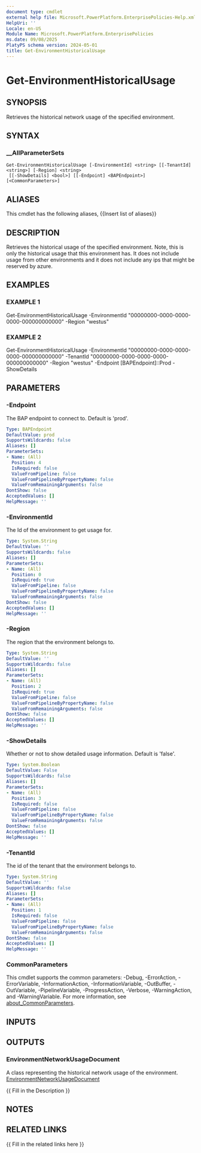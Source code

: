 ```yaml
---
document type: cmdlet
external help file: Microsoft.PowerPlatform.EnterprisePolicies-Help.xml
HelpUri: ''
Locale: en-US
Module Name: Microsoft.PowerPlatform.EnterprisePolicies
ms.date: 09/08/2025
PlatyPS schema version: 2024-05-01
title: Get-EnvironmentHistoricalUsage
---
```


# Get-EnvironmentHistoricalUsage

## SYNOPSIS

Retrieves the historical network usage of the specified environment.

## SYNTAX

### __AllParameterSets

```
Get-EnvironmentHistoricalUsage [-EnvironmentId] <string> [[-TenantId] <string>] [-Region] <string>
 [[-ShowDetails] <bool>] [[-Endpoint] <BAPEndpoint>] [<CommonParameters>]
```

## ALIASES

This cmdlet has the following aliases,
  {{Insert list of aliases}}

## DESCRIPTION

Retrieves the historical usage of the specified environment.
Note, this is only the historical usage that this environment has.
It does not include usage from other environments and it does not include any ips that might be reserved by azure.

## EXAMPLES

### EXAMPLE 1

Get-EnvironmentHistoricalUsage -EnvironmentId "00000000-0000-0000-0000-000000000000" -Region "westus"

### EXAMPLE 2

Get-EnvironmentHistoricalUsage -EnvironmentId "00000000-0000-0000-0000-000000000000" -TenantId "00000000-0000-0000-0000-000000000000" -Region "westus" -Endpoint [BAPEndpoint]::Prod -ShowDetails

## PARAMETERS

### -Endpoint

The BAP endpoint to connect to. Default is 'prod'.

```yaml
Type: BAPEndpoint
DefaultValue: prod
SupportsWildcards: false
Aliases: []
ParameterSets:
- Name: (All)
  Position: 4
  IsRequired: false
  ValueFromPipeline: false
  ValueFromPipelineByPropertyName: false
  ValueFromRemainingArguments: false
DontShow: false
AcceptedValues: []
HelpMessage: ''
```

### -EnvironmentId

The Id of the environment to get usage for.

```yaml
Type: System.String
DefaultValue: ''
SupportsWildcards: false
Aliases: []
ParameterSets:
- Name: (All)
  Position: 0
  IsRequired: true
  ValueFromPipeline: false
  ValueFromPipelineByPropertyName: false
  ValueFromRemainingArguments: false
DontShow: false
AcceptedValues: []
HelpMessage: ''
```

### -Region

The region that the environment belongs to.

```yaml
Type: System.String
DefaultValue: ''
SupportsWildcards: false
Aliases: []
ParameterSets:
- Name: (All)
  Position: 2
  IsRequired: true
  ValueFromPipeline: false
  ValueFromPipelineByPropertyName: false
  ValueFromRemainingArguments: false
DontShow: false
AcceptedValues: []
HelpMessage: ''
```

### -ShowDetails

Whether or not to show detailed usage information. Default is 'false'.

```yaml
Type: System.Boolean
DefaultValue: False
SupportsWildcards: false
Aliases: []
ParameterSets:
- Name: (All)
  Position: 3
  IsRequired: false
  ValueFromPipeline: false
  ValueFromPipelineByPropertyName: false
  ValueFromRemainingArguments: false
DontShow: false
AcceptedValues: []
HelpMessage: ''
```

### -TenantId

The id of the tenant that the environment belongs to.

```yaml
Type: System.String
DefaultValue: ''
SupportsWildcards: false
Aliases: []
ParameterSets:
- Name: (All)
  Position: 1
  IsRequired: false
  ValueFromPipeline: false
  ValueFromPipelineByPropertyName: false
  ValueFromRemainingArguments: false
DontShow: false
AcceptedValues: []
HelpMessage: ''
```

### CommonParameters

This cmdlet supports the common parameters: -Debug, -ErrorAction, -ErrorVariable,
-InformationAction, -InformationVariable, -OutBuffer, -OutVariable, -PipelineVariable,
-ProgressAction, -Verbose, -WarningAction, and -WarningVariable. For more information, see
[about_CommonParameters](https://go.microsoft.com/fwlink/?LinkID=113216).

## INPUTS

## OUTPUTS

### EnvironmentNetworkUsageDocument
A class representing the historical network usage of the environment. [EnvironmentNetworkUsageDocument](EnvironmentNetworkUsageDocument.md)

{{ Fill in the Description }}

## NOTES

## RELATED LINKS

{{ Fill in the related links here }}

